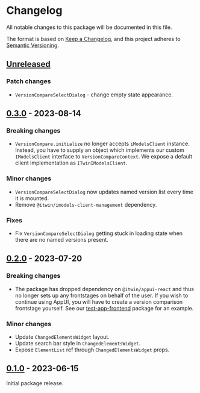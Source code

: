 # Changelog

All notable changes to this package will be documented in this file.

The format is based on [Keep a Changelog](https://keepachangelog.com/en/1.0.0/), and this project adheres to [Semantic Versioning](https://semver.org/spec/v2.0.0.html).

## [Unreleased](https://github.com/iTwin/changed-elements-react/tree/HEAD/packages/changed-elements-react)

### Patch changes

* `VersionCompareSelectDialog` - change empty state appearance.

## [0.3.0](https://github.com/iTwin/changed-elements-react/tree/v0.3.0/packages/changed-elements-react) - 2023-08-14

### Breaking changes

* `VersionCompare.initialize` no longer accepts `iModelsClient` instance. Instead, you have to supply an object which implements our custom `IModelsClient` interface to `VersionCompareContext`. We expose a default client implementation as `ITwinIModelsClient`.

### Minor changes

* `VersionCompareSelectDialog` now updates named version list every time it is mounted.
* Remove `@itwin/imodels-client-management` dependency.

### Fixes

* Fix `VersionCompareSelectDialog` getting stuck in loading state when there are no named versions present.

## [0.2.0](https://github.com/iTwin/changed-elements-react/tree/v0.2.0/packages/changed-elements-react) - 2023-07-20

### Breaking changes

* The package has dropped dependency on `@itwin/appui-react` and thus no longer sets up any frontstages on behalf of the user. If you wish to continue using AppUI, you will have to create a version comparison frontstage yourself. See our [test-app-frontend](../test-app-frontend/src/App/ITwinJsApp/AppUi/) package for an example.

### Minor changes

* Update `ChangedElementsWidget` layout.
* Update search bar style in `ChangedElementsWidget`.
* Expose `ElementList` ref through `ChangedElementsWidget` props.

## [0.1.0](https://github.com/iTwin/changed-elements-react/tree/v0.1.0/packages/changed-elements-react) - 2023-06-15

Initial package release.
